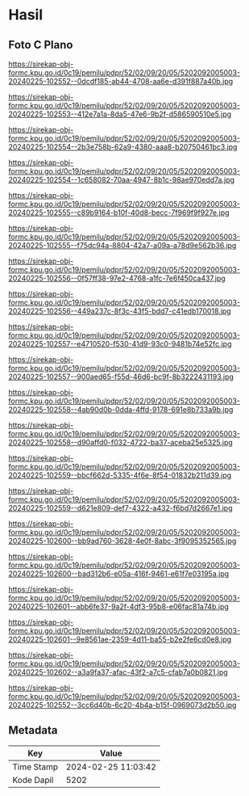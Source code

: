 # Hasil

## Foto C Plano

https://sirekap-obj-formc.kpu.go.id/0c19/pemilu/pdpr/52/02/09/20/05/5202092005003-20240225-102552--0dcdf185-ab44-4708-aa6e-d391f887a40b.jpg

https://sirekap-obj-formc.kpu.go.id/0c19/pemilu/pdpr/52/02/09/20/05/5202092005003-20240225-102553--412e7a1a-8da5-47e6-9b2f-d586590510e5.jpg

https://sirekap-obj-formc.kpu.go.id/0c19/pemilu/pdpr/52/02/09/20/05/5202092005003-20240225-102554--2b3e758b-62a9-4380-aaa8-b20750461bc3.jpg

https://sirekap-obj-formc.kpu.go.id/0c19/pemilu/pdpr/52/02/09/20/05/5202092005003-20240225-102554--1c658082-70aa-4947-8b1c-98ae970edd7a.jpg

https://sirekap-obj-formc.kpu.go.id/0c19/pemilu/pdpr/52/02/09/20/05/5202092005003-20240225-102555--c89b9164-b10f-40d8-becc-7f969f9f927e.jpg

https://sirekap-obj-formc.kpu.go.id/0c19/pemilu/pdpr/52/02/09/20/05/5202092005003-20240225-102555--f75dc94a-8804-42a7-a09a-a78d9e562b36.jpg

https://sirekap-obj-formc.kpu.go.id/0c19/pemilu/pdpr/52/02/09/20/05/5202092005003-20240225-102556--0f57ff38-97e2-4768-a1fc-7e6f450ca437.jpg

https://sirekap-obj-formc.kpu.go.id/0c19/pemilu/pdpr/52/02/09/20/05/5202092005003-20240225-102556--449a237c-8f3c-43f5-bdd7-c41edb170018.jpg

https://sirekap-obj-formc.kpu.go.id/0c19/pemilu/pdpr/52/02/09/20/05/5202092005003-20240225-102557--e4710520-f530-41d9-93c0-9481b74e52fc.jpg

https://sirekap-obj-formc.kpu.go.id/0c19/pemilu/pdpr/52/02/09/20/05/5202092005003-20240225-102557--900aed65-f55d-46d6-bc9f-8b3222431193.jpg

https://sirekap-obj-formc.kpu.go.id/0c19/pemilu/pdpr/52/02/09/20/05/5202092005003-20240225-102558--4ab90d0b-0dda-4ffd-9178-691e8b733a9b.jpg

https://sirekap-obj-formc.kpu.go.id/0c19/pemilu/pdpr/52/02/09/20/05/5202092005003-20240225-102558--d90affd0-f032-4722-ba37-aceba25e5325.jpg

https://sirekap-obj-formc.kpu.go.id/0c19/pemilu/pdpr/52/02/09/20/05/5202092005003-20240225-102559--bbcf662d-5335-4f6e-8f54-01832b211d39.jpg

https://sirekap-obj-formc.kpu.go.id/0c19/pemilu/pdpr/52/02/09/20/05/5202092005003-20240225-102559--d621e809-def7-4322-a432-f6bd7d2667e1.jpg

https://sirekap-obj-formc.kpu.go.id/0c19/pemilu/pdpr/52/02/09/20/05/5202092005003-20240225-102600--bb9ad760-3628-4e0f-8abc-3f9095352565.jpg

https://sirekap-obj-formc.kpu.go.id/0c19/pemilu/pdpr/52/02/09/20/05/5202092005003-20240225-102600--bad312b6-e05a-416f-9461-e61f7e03195a.jpg

https://sirekap-obj-formc.kpu.go.id/0c19/pemilu/pdpr/52/02/09/20/05/5202092005003-20240225-102601--abb6fe37-9a2f-4df3-95b8-e06fac81a74b.jpg

https://sirekap-obj-formc.kpu.go.id/0c19/pemilu/pdpr/52/02/09/20/05/5202092005003-20240225-102601--9e8561ae-2359-4d11-ba55-b2e2fe6cd0e8.jpg

https://sirekap-obj-formc.kpu.go.id/0c19/pemilu/pdpr/52/02/09/20/05/5202092005003-20240225-102602--a3a9fa37-afac-43f2-a7c5-cfab7a0b0821.jpg

https://sirekap-obj-formc.kpu.go.id/0c19/pemilu/pdpr/52/02/09/20/05/5202092005003-20240225-102552--3cc6d40b-6c20-4b4a-b15f-0969073d2b50.jpg


## Metadata

| Key        | Value               |
| ---------- | ------------------- |
| Time Stamp | 2024-02-25 11:03:42 |
| Kode Dapil | 5202                |



